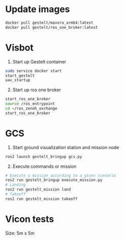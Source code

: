 # Update images
```bash
docker pull gestelt/mavoro_arm64:latest
docker pull gestelt/ros_one_broker:latest
```

# Visbot
1. Start up Gestelt container
```bash
sudo service docker start
start_gestelt
uav_startup 
```
2. Start up ros one broker
```bash
start_ros_one_broker
source /ros_entrypoint
cd ~/ros_zenoh_exchange 
start_ros_one_broker
```

# GCS
1. Start ground visualization station and mission node
```bash
ros2 launch gestelt_bringup gcs.py
```
2. Execute commands or mission
```bash
# Execute a mission according to a given scenario
ros2 run gestelt_bringup execute_mission.py
# Landing
ros2 run gestelt_mission land
# Takeoff
ros2 run gestelt_mission takeoff
```

# Vicon tests
Size: 5m x 5m


